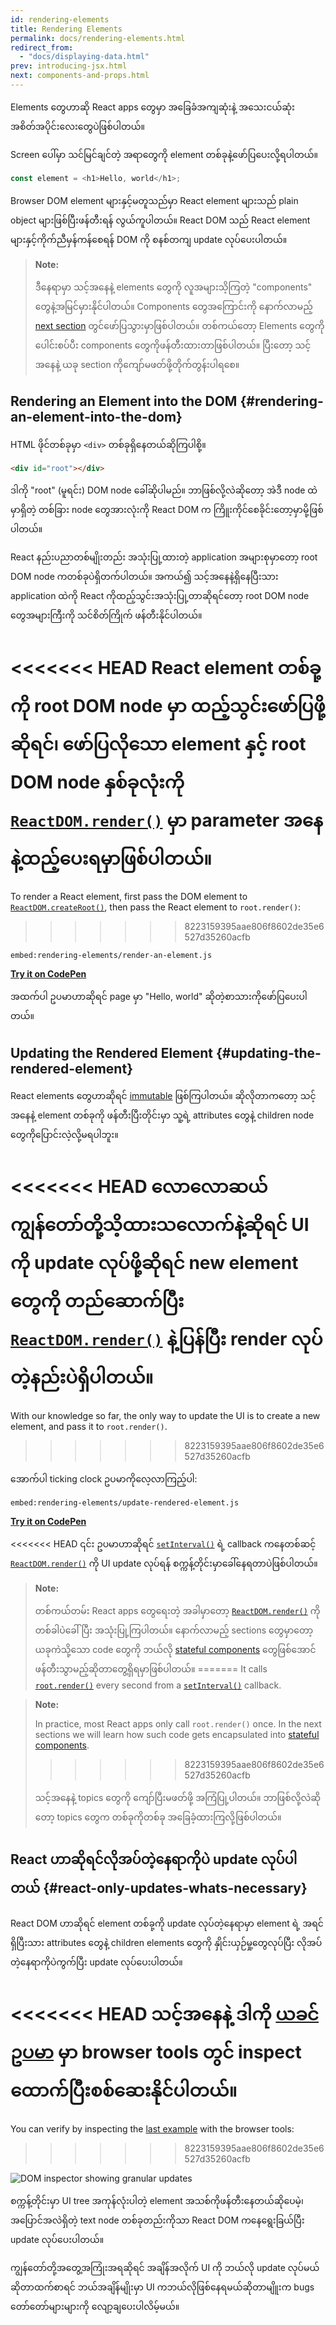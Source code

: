 ```yaml
---
id: rendering-elements
title: Rendering Elements
permalink: docs/rendering-elements.html
redirect_from:
  - "docs/displaying-data.html"
prev: introducing-jsx.html
next: components-and-props.html
---
```


Elements တွေဟာဆို React apps တွေမှာ အခြေခံအကျဆုံးနဲ့ အသေးငယ်ဆုံး အစိတ်အပိုင်းလေးတွေပဲဖြစ်ပါတယ်။

Screen ပေါ်မှာ သင်မြင်ချင်တဲ့ အရာတွေကို element တစ်ခုနဲ့ဖော်ပြပေးလို့ရပါတယ်။

```js
const element = <h1>Hello, world</h1>;
```

Browser DOM element များနှင့်မတူသည်မှာ React element များသည် plain object များဖြစ်ပြီးဖန်တီးရန် လွယ်ကူပါတယ်။ React DOM သည် React element များနှင့်ကိုက်ညီမှန်ကန်စေရန် DOM ကို စနစ်တကျ update လုပ်ပေးပါတယ်။

>**Note:**
>
>ဒီနေရာမှာ သင့်အနေနဲ့ elements တွေကို လူအများသိ့ကြတဲ့ "components" တွေနဲ့အမြင်မှားနိုင်ပါတယ်။ Components တွေအကြောင်းကို နောက်လာမည့် [next section](/docs/components-and-props.html) တွင်ဖော်ပြသွားမှာဖြစ်ပါတယ်။ တစ်ကယ်တော့ Elements တွေကို ပေါင်းစပ်ပီး components တွေကိုဖန်တီးထားတာဖြစ်ပါတယ်။ ပြီးတော့ သင့်အနေနဲ့ ယခု section ကိုကျော်မဖတ်ဖို့တိုက်တွန်းပါရစေ။

## Rendering an Element into the DOM {#rendering-an-element-into-the-dom}

HTML ဖိုင်တစ်ခုမှာ `<div>` တစ်ခုရှိနေတယ်ဆိုကြပါစို့။

```html
<div id="root"></div>
```

ဒါကို "root" (မူရင်း) DOM node ခေါ်ဆိုပါမည်။ ဘာဖြစ်လို့လဲဆိုတော့ အဲဒီ node ထဲမှာရှိတဲ့ တစ်ခြား node တွေအားလုံးကို React DOM က ကြိူးကိုင်စေခိုင်းတော့မှာမို့ဖြစ်ပါတယ်။

React နည်းပညာတစ်မျိုးတည်း အသုံးပြု့ထားတဲ့ application အများစုမှာတော့ root DOM node ကတစ်ခုပဲရှိတက်ပါတယ်။ အကယ်၍ သင့်အနေနဲ့ရှိနေပြီးသား application ထဲကို React ကိုထည့်သွင်းအသုံးပြု့တာဆိုရင်တော့ root DOM node တွေအများကြီးကို သင်စိတ်ကြိုက် ဖန်တီးနိုင်ပါတယ်။

<<<<<<< HEAD
React element တစ်ခု့ကို root DOM node မှာ ထည့်သွင်းဖော်ပြဖို့ဆိုရင်၊ ဖော်ပြလိုသော element နှင့် root DOM node နှစ်ခုလုံးကို [`ReactDOM.render()`](/docs/react-dom.html#render) မှာ parameter အနေနဲ့ထည့်ပေးရမှာဖြစ်ပါတယ်။
=======
To render a React element, first pass the DOM element to [`ReactDOM.createRoot()`](/docs/react-dom-client.html#createroot), then pass the React element to `root.render()`:
>>>>>>> 8223159395aae806f8602de35e6527d35260acfb

`embed:rendering-elements/render-an-element.js`

**[Try it on CodePen](https://codepen.io/gaearon/pen/ZpvBNJ?editors=1010)**

အထက်ပါ ဥပမာဟာဆိုရင် page မှာ "Hello, world" ဆိုတဲ့စာသားကိုဖော်ပြပေးပါတယ်။

## Updating the Rendered Element {#updating-the-rendered-element}

React elements တွေဟာဆိုရင် [immutable](https://en.wikipedia.org/wiki/Immutable_object) ဖြစ်ကြပါတယ်။ ဆိုလိုတာကတော့ သင့်အနေနဲ့ element တစ်ခုကို ဖန်တီးပြီးတိုင်းမှာ သူ့ရဲ့ attributes တွေနဲ့ children node တွေကိုပြောင်းလဲ့လို့မရပါဘူး။

<<<<<<< HEAD
လောလောဆယ် ကျွန်တော်တို့သိ့ထားသလောက်နဲ့ဆိုရင် UI ကို update လုပ်ဖို့ဆိုရင် new element တွေကို တည်ဆောက်ပြီး [`ReactDOM.render()`](/docs/react-dom.html#render) နဲ့ပြန်ပြီး render လုပ်တဲ့နည်းပဲရှိပါတယ်။
=======
With our knowledge so far, the only way to update the UI is to create a new element, and pass it to `root.render()`.
>>>>>>> 8223159395aae806f8602de35e6527d35260acfb

အောက်ပါ ticking clock ဥပမာကိုလေ့လာကြည့်ပါ:

`embed:rendering-elements/update-rendered-element.js`

**[Try it on CodePen](https://codepen.io/gaearon/pen/gwoJZk?editors=1010)**

<<<<<<< HEAD
၎င်း ဥပမာဟာဆိုရင် [`setInterval()`](https://developer.mozilla.org/en-US/docs/Web/API/WindowTimers/setInterval) ရဲ့ callback ကနေတစ်ဆင့် [`ReactDOM.render()`](/docs/react-dom.html#render) ကို UI update လုပ်ရန် စက္ကန့်တိုင်းမှာခေါ်နေရတာပဲဖြစ်ပါတယ်။

>**Note:**
>
>တစ်ကယ်တမ်း React apps တွေရေးတဲ့ အခါမှာတော့ [`ReactDOM.render()`](/docs/react-dom.html#render) ကိုတစ်ခါပဲခေါ် ပြီး အသုံးပြု့ကြပါတယ်။  နောက်လာမည့် sections တွေမှာတော့ ယခုကဲသို့သော code တွေကို ဘယ်လို [stateful components](/docs/state-and-lifecycle.html) တွေဖြစ်အောင်ဖန်တီးသွာမည့်ဆိုတာတွေ့ရှိရမှာဖြစ်ပါတယ်။
=======
It calls [`root.render()`](/docs/react-dom.html#render) every second from a [`setInterval()`](https://developer.mozilla.org/en-US/docs/Web/API/WindowTimers/setInterval) callback.

>**Note:**
>
>In practice, most React apps only call `root.render()` once. In the next sections we will learn how such code gets encapsulated into [stateful components](/docs/state-and-lifecycle.html).
>>>>>>> 8223159395aae806f8602de35e6527d35260acfb
>
>သင့်အနေနဲ့ topics တွေကို ကျော်ပြီးမဖတ်ဖို့ အကြံပြု့ပါတယ်။ ဘာဖြစ်လို့လဲဆိုတော့ topics တွေက တစ်ခုကိုတစ်ခု အခြေခံ့ထားကြလို့ဖြစ်ပါတယ်။

## React ဟာဆိုရင်လိုအပ်တဲ့နေရာကိုပဲ update လုပ်ပါတယ် {#react-only-updates-whats-necessary}

React DOM ဟာဆိုရင် element တစ်ခု့ကို update လုပ်တဲ့နေရာမှာ element ရဲ့ အရင်ရှိပြီးသား attributes တွေနဲ့ children elements တွေကို နှိုင်းယှဉ်မှု့တွေလုပ်ပြီး လိုအပ်တဲ့နေရာကိုပဲကွက်ပြီး update လုပ်ပေးပါတယ်။

<<<<<<< HEAD
သင့်အနေနဲ့ ဒါကို [ယခင်ဥပမာ](codepen://rendering-elements/update-rendered-element) မှာ browser tools တွင် inspect ထောက်ပြီးစစ်ဆေးနိုင်ပါတယ်။
=======
You can verify by inspecting the [last example](https://codepen.io/gaearon/pen/gwoJZk?editors=1010) with the browser tools:
>>>>>>> 8223159395aae806f8602de35e6527d35260acfb

![DOM inspector showing granular updates](../images/docs/granular-dom-updates.gif)

စက္ကန့်တိုင်းမှာ UI tree အကုန်လုံးပါတဲ့ element အသစ်ကိုဖန်တီးနေတယ်ဆိုပေမဲ့၊ အပြောင်အလဲရှိတဲ့ text node တစ်ခုတည်းကိုသာ React DOM ကနေရွေးခြယ်ပြီး update လုပ်ပေးပါတယ်။

ကျွန်တော်တို့အတွေ့အကြုံးအရဆိုရင် အချိန်အလိုက် UI ကို ဘယ်လို update လုပ်မယ်ဆိုတာထက်စာရင် ဘယ်အချိန်မျိုးမှာ UI ကဘယ်လိုဖြစ်နေရမယ်ဆိုတာမျိူးက bugs တော်တော်များများကို လျော့ချပေးပါလိမ့်မယ်။
